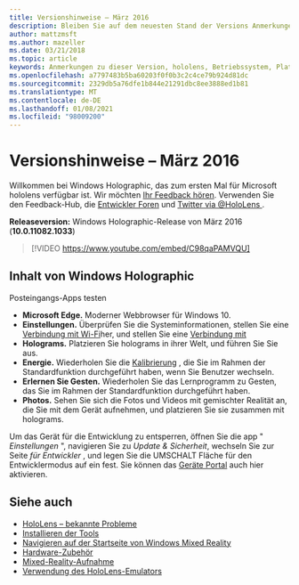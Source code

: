 ```yaml
---
title: Versionshinweise – März 2016
description: Bleiben Sie auf dem neuesten Stand der Versions Anmerkungen zu hololens für den Start von hololens und Windows Holographic.
author: mattzmsft
ms.author: mazeller
ms.date: 03/21/2018
ms.topic: article
keywords: Anmerkungen zu dieser Version, hololens, Betriebssystem, Plattform, Features, Build, Start
ms.openlocfilehash: a7797483b5ba60203f0f0b3c2c4ce79b924d81dc
ms.sourcegitcommit: 2329db5a76dfe1b844e21291dbc8ee3888ed1b81
ms.translationtype: MT
ms.contentlocale: de-DE
ms.lasthandoff: 01/08/2021
ms.locfileid: "98009200"
---
```

# <a name="release-notes---march-2016"></a>Versionshinweise – März 2016

Willkommen bei Windows Holographic, das zum ersten Mal für Microsoft hololens verfügbar ist. Wir möchten [Ihr Feedback hören](https://docs.microsoft.com/windows/mixed-reality/give-us-feedback). Verwenden Sie den Feedback-Hub, die [Entwickler Foren](https://forums.hololens.com) und [Twitter via @HoloLens ](https://twitter.com/hololens).

**Releaseversion:** Windows Holographic-Release von März 2016 (**10.0.11082.1033**)

>[!VIDEO https://www.youtube.com/embed/C98qaPAMVQU]

## <a name="whats-in-windows-holographic"></a>Inhalt von Windows Holographic

Posteingangs-Apps testen
* **Microsoft Edge.** Moderner Webbrowser für Windows 10.
* **Einstellungen.** Überprüfen Sie die Systeminformationen, stellen Sie eine [Verbindung mit Wi-Fi](https://docs.microsoft.com/windows/mixed-reality/connecting-to-wi-fi-on-hololens)her, und stellen Sie eine [Verbindung mit](https://docs.microsoft.com/windows/mixed-reality/discover/hardware-accessories)
* **Holograms.** Platzieren Sie holograms in ihrer Welt, und führen Sie Sie aus.
* **Energie.** Wiederholen Sie die [Kalibrierung](https://docs.microsoft.com/windows/mixed-reality/calibration) , die Sie im Rahmen der Standardfunktion durchgeführt haben, wenn Sie Benutzer wechseln.
* **Erlernen Sie Gesten.** Wiederholen Sie das Lernprogramm zu Gesten, das Sie im Rahmen der Standardfunktion durchgeführt haben.
* **Photos.** Sehen Sie sich die Fotos und Videos mit gemischter Realität an, die Sie mit dem Gerät aufnehmen, und platzieren Sie sie zusammen mit holograms.

Um das Gerät für die Entwicklung zu entsperren, öffnen Sie die app " *Einstellungen* ", navigieren Sie zu *Update & Sicherheit*, wechseln Sie zur Seite *für Entwickler* , und legen Sie die UMSCHALT Fläche für den Entwicklermodus auf ein fest. Sie können das [Geräte Portal](https://docs.microsoft.com/windows/mixed-reality/develop/platform-capabilities-and-apis/using-the-windows-device-portal) auch hier aktivieren.

## <a name="see-also"></a>Siehe auch
* [HoloLens – bekannte Probleme](https://docs.microsoft.com/windows/mixed-reality/hololens-known-issues)
* [Installieren der Tools](https://docs.microsoft.com/windows/mixed-reality/develop/install-the-tools)
* [Navigieren auf der Startseite von Windows Mixed Reality](https://docs.microsoft.com/windows/mixed-reality/discover/navigating-the-windows-mixed-reality-home)
* [Hardware-Zubehör](https://docs.microsoft.com/windows/mixed-reality/discover/hardware-accessories)
* [Mixed-Reality-Aufnahme](https://docs.microsoft.com/windows/mixed-reality/mixed-reality-capture)
* [Verwendung des HoloLens-Emulators](https://docs.microsoft.com/windows/mixed-reality/develop/platform-capabilities-and-apis/using-the-hololens-emulator)
